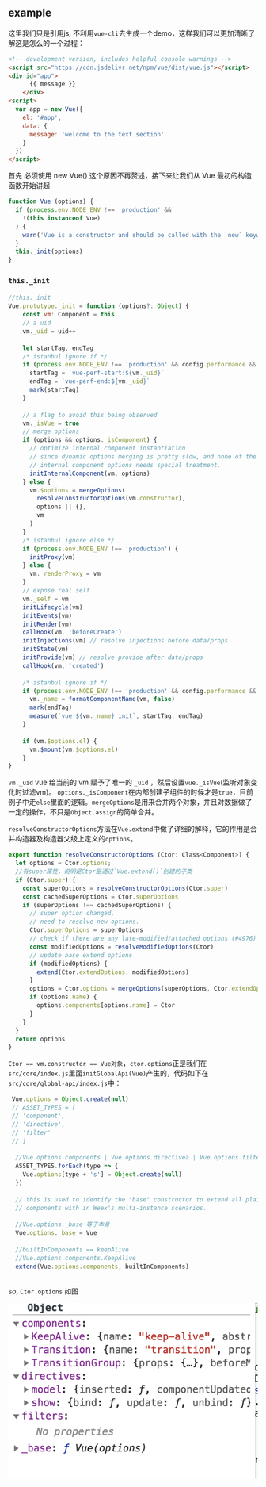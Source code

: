 ## example

这里我们只是引用js, 不利用`vue-cli`去生成一个demo，这样我们可以更加清晰了解这是怎么的一个过程：

~~~html
<!-- development version, includes helpful console warnings -->
<script src="https://cdn.jsdelivr.net/npm/vue/dist/vue.js"></script>
<div id="app">
      {{ message }}
    </div>
<script>
  var app = new Vue({
    el: '#app',
    data: {
      message: 'welcome to the text section'
    }
  })
</script>
~~~
    
首先 必须使用 new Vue() 这个原因不再赘述，接下来让我们从 Vue 最初的构造函数开始讲起

~~~javascript
function Vue (options) {
  if (process.env.NODE_ENV !== 'production' &&
    !(this instanceof Vue)
  ) {
    warn('Vue is a constructor and should be called with the `new` keyword')
  }
  this._init(options)
}
~~~

	
### `this._init`

~~~js
//this._init
Vue.prototype._init = function (options?: Object) {
    const vm: Component = this
    // a uid
    vm._uid = uid++
	
    let startTag, endTag
    /* istanbul ignore if */
    if (process.env.NODE_ENV !== 'production' && config.performance && mark) 		{
      startTag = `vue-perf-start:${vm._uid}`
      endTag = `vue-perf-end:${vm._uid}`
      mark(startTag)
    }
	
    // a flag to avoid this being observed
    vm._isVue = true
    // merge options
    if (options && options._isComponent) {
      // optimize internal component instantiation
      // since dynamic options merging is pretty slow, and none of the
      // internal component options needs special treatment.
      initInternalComponent(vm, options)
    } else {
      vm.$options = mergeOptions(
        resolveConstructorOptions(vm.constructor),
        options || {},
        vm
      )
    }
    /* istanbul ignore else */
    if (process.env.NODE_ENV !== 'production') {
      initProxy(vm)
    } else {
      vm._renderProxy = vm
    }
    // expose real self
    vm._self = vm
    initLifecycle(vm)
    initEvents(vm)
    initRender(vm)
    callHook(vm, 'beforeCreate')
    initInjections(vm) // resolve injections before data/props
    initState(vm)
    initProvide(vm) // resolve provide after data/props
    callHook(vm, 'created')
	
    /* istanbul ignore if */
    if (process.env.NODE_ENV !== 'production' && config.performance && mark) 		{
      vm._name = formatComponentName(vm, false)
      mark(endTag)
      measure(`vue ${vm._name} init`, startTag, endTag)
    }
	
    if (vm.$options.el) {
      vm.$mount(vm.$options.el)
    }
}
~~~

`vm._uid` vue 给当前的 vm 赋予了唯一的 `_uid` ，然后设置`vue._isVue`(监听对象变化时过滤vm)。
`options._isComponent`在内部创建子组件的时候才是`true`，目前例子中走`else`里面的逻辑。`mergeOptions`是用来合并两个对象，并且对数据做了一定的操作，不只是`Object.assign`的简单合并。

`resolveConstructorOptions`方法在`Vue.extend`中做了详细的解释，它的作用是合并构造器及构造器父级上定义的`options`。

~~~js
export function resolveConstructorOptions (Ctor: Class<Component>) {
  let options = Ctor.options;
  //有super属性，说明是Ctor是通过`Vue.extend()`创建的子类
  if (Ctor.super) {
    const superOptions = resolveConstructorOptions(Ctor.super)
    const cachedSuperOptions = Ctor.superOptions
    if (superOptions !== cachedSuperOptions) {
      // super option changed,
      // need to resolve new options.
      Ctor.superOptions = superOptions
      // check if there are any late-modified/attached options (#4976)
      const modifiedOptions = resolveModifiedOptions(Ctor)
      // update base extend options
      if (modifiedOptions) {
        extend(Ctor.extendOptions, modifiedOptions)
      }
      options = Ctor.options = mergeOptions(superOptions, Ctor.extendOptions)
      if (options.name) {
        options.components[options.name] = Ctor
      }
    }
  }
  return options
}
~~~

`Ctor == vm.constructor == Vue对象`，`ctor.options`正是我们在`src/core/index.js`里面`initGlobalApi(Vue)`产生的，代码如下在`src/core/global-api/index.js`中：

~~~js
 Vue.options = Object.create(null)
 // ASSET_TYPES = [
 // 'component',
 // 'directive',
 // 'filter'
 // ]

  //Vue.options.components | Vue.options.directivea | Vue.options.filters
  ASSET_TYPES.forEach(type => {
    Vue.options[type + 's'] = Object.create(null)
  })

  // this is used to identify the "base" constructor to extend all plain-object
  // components with in Weex's multi-instance scenarios.
  
  //Vue.options._base 等于本身
  Vue.options._base = Vue
  
  //builtInComponents == keepAlive
  //Vue.options.components.KeepAlive
  extend(Vue.options.components, builtInComponents)
  
~~~

so, `Ctor.options` 如图

![](./images/ctor.png)






